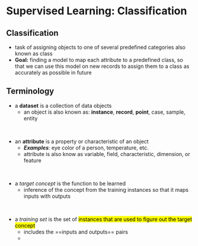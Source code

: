 # Supervised Learning: Classification

## Classification
- task of assigning objects to one of several predefined categories also known as class
- **Goal:** finding a model to map each attribute to a predefined class, so that we can use this model on new records to assign them to a class as accurately as possible in future

## Terminology

- a **dataset** is a collection of data objects
  - an object is also known as: **instance**, **record**, **point**, case, sample, entity

<br />

- an **attribute** is a property or characteristic of an object
  - ***Examples***: eye color of a person, temperature, etc.
  - attribute is also know as variable, field, characteristic, dimension, or feature

<br />

- a *target concept* is the function to be learned
  - inference of the concept from the training instances so that it maps inputs with outputs

<br />

- a _training set_ is the set of <mark> instances that are used to figure out the target concept </mark>
  - includes the ==inputs and outputs== pairs
  - 
